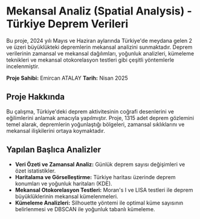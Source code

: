 # Mekansal Analiz (Spatial Analysis) - Türkiye Deprem Verileri

Bu proje, 2024 yılı Mayıs ve Haziran aylarında Türkiye'de meydana gelen 2 ve üzeri büyüklükteki depremlerin mekansal analizini sunmaktadır. 
Deprem verilerinin zamansal ve mekansal dağılımları, yoğunluk analizleri, kümeleme teknikleri ve mekansal otokorelasyon testleri gibi çeşitli yöntemlerle incelenmiştir.

**Proje Sahibi:** Emircan ATALAY
**Tarih:** Nisan 2025

## Proje Hakkında

Bu çalışma, Türkiye'deki deprem aktivitesinin coğrafi desenlerini ve eğilimlerini anlamak amacıyla yapılmıştır. Proje, 1315 adet deprem gözlemini temel alarak, depremlerin yoğunlaştığı bölgeleri, zamansal sıklıklarını ve mekansal ilişkilerini ortaya koymaktadır.

## Yapılan Başlıca Analizler

* **Veri Özeti ve Zamansal Analiz:** Günlük deprem sayısı değişimleri ve özet istatistikler.
* **Haritalama ve Görselleştirme:** Türkiye haritası üzerinde deprem konumları ve yoğunluk haritaları (KDE).
* **Mekansal Otokorelasyon Testleri:** Moran's I ve LISA testleri ile deprem büyüklüklerinin mekansal kümelenmeleri.
* **Kümeleme Analizleri:** Silhouette yöntemi ile optimal küme sayısının belirlenmesi ve DBSCAN ile yoğunluk tabanlı kümeleme.
